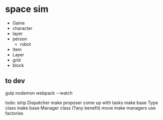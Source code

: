 # space sim

 * Game
  * character
   * layer
   * person
     * robot
  * Item
   * Layer
  * grid
   * block

## to dev

gulp nodemon
webpack --watch



todo:
strip Dispatcher
make proposer come up with tasks
make base Type class
make base Manager class (?any benefit)
move make managers use factories
